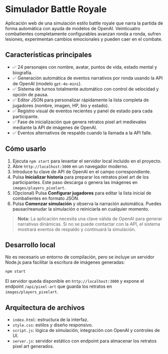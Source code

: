 # Simulador Battle Royale

Aplicación web de una simulación estilo battle royale que narra la partida de forma automática con ayuda de modelos de OpenAI. Veinticuatro combatientes completamente configurables avanzan ronda a ronda, sufren lesiones, experimentan cambios emocionales y pueden caer en el combate.

## Características principales

- ✅ 24 personajes con nombre, avatar, puntos de vida, estado mental y biografía.
- ✅ Generación automática de eventos narrativos por ronda usando la API de OpenAI (modelo `gpt-4o-mini`).
- ✅ Sistema de turnos totalmente automático con control de velocidad y opción de pausa.
- ✅ Editor JSON para personalizar rápidamente la lista completa de jugadores (nombre, imagen, HP, bio y estado).
- ✅ Registro visual de eventos recientes y panel de estado para cada participante.
- ✅ Fase de inicialización que genera retratos pixel art medievales mediante la API de imágenes de OpenAI.
- ✅ Eventos alternativos de respaldo cuando la llamada a la API falle.

## Cómo usarlo

1. Ejecuta `npm start` para levantar el servidor local incluido en el proyecto.
2. Abre `http://localhost:3000` en un navegador moderno.
3. Introduce tu clave de API de OpenAI en el campo correspondiente.
4. Pulsa **Inicializar historia** para preparar los retratos pixel art de los participantes. Este paso descarga o genera las imágenes en `images/players_pixelart`.
5. (Opcional) Pulsa **Configurar jugadores** para editar la lista inicial de combatientes en formato JSON.
6. Pulsa **Comenzar simulación** y observa la narración automática. Puedes pausar/reanudar la simulación o reiniciarla en cualquier momento.

> **Nota:** La aplicación necesita una clave válida de OpenAI para generar narrativas dinámicas. Si no se puede contactar con la API, el sistema mostrará eventos de respaldo y continuará la simulación.

## Desarrollo local

No es necesario un entorno de compilación, pero se incluye un servidor Node.js para facilitar la escritura de imágenes generadas:

```bash
npm start
```

El servidor queda disponible en `http://localhost:3000` y expone el endpoint `/api/pixel-art` que guarda los retratos en `images/players_pixelart`.

## Arquitectura de archivos

- `index.html`: estructura de la interfaz.
- `style.css`: estilos y diseño responsivo.
- `script.js`: lógica de simulación, integración con OpenAI y controles de UI.
- `server.js`: servidor estático con endpoint para almacenar los retratos pixel art generados.
